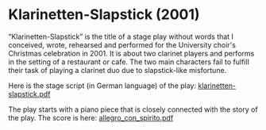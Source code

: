 # Klarinetten-Slapstick (2001)

“Klarinetten-Slapstick” is the title of a stage play without words
that I conceived, wrote, rehearsed and performed for the University
choir's Christmas celebration in 2001. It is about two clarinet
players and performs in the setting of a restaurant or cafe. The two
main characters fail to fulfill their task of playing a clarinet duo
due to slapstick-like misfortune.

Here is the stage script (in German language) of the play:
[klarinetten-slapstick.pdf](klarinetten-slapstick.pdf)

The play starts with a piano piece that is closely connected with the
story of the play. The score is here:
[allegro_con_spirito.pdf](allegro_con_spirito.pdf)
